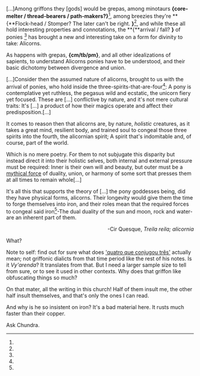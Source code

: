 [...]Among griffons they [gods] would be grepas, among minotaurs **{**core-melter / thread-bearers / path-makers?**}**[^chu], among breezies they're **{**Flock-head / Stomper? The later can't be right. **}**[^chu], and while these all hold interesting properties and connotations, the **{**arrival / fall? **}** of ponies [^ponies] has brought a new and interesting take on a form for divinity to take: Alicorns.

As happens with grepas, **{**cm/tb/pm**}**, and all other idealizations of sapients, to understand Alicorns ponies have to be understood, and their basic dichotomy between divergence and union.












[...]Consider then the assumed nature of alicorns, brought to us with the arrival of ponies, who hold inside the three-spirits-that-are-four[^word]\: A pony is contemplative yet ruthless, the pegasus wild and ecstatic, the unicorn fiery yet focused. These are [...] conflictive by nature, and it's not mere cultural traits: It's [...] a product of how their magics operate and affect their predisposition.[...]

It comes to reason then that alicorns are, by nature, *holistic* creatures, as it takes a great mind, resilient body, and trained soul to congeal those three spirits into the fourth, the alicornian spirit; A spirit that's indomitable and, of course, part of the world.

Which is no mere poetry. For them to not subjugate this disparity but instead direct it into their holistic selves, both internal and external pressure must be required: Inner is their own will and beauty, but outer must be a <u>mythical force</u> of duality, union, or harmony of some sort that presses them at all times to remain whole[...]

It's all this that supports the theory of [...] the pony goddesses being, did they have physical forms, alicorns. Their longevity would give them the time to forge themselves into iron, and their roles mean that the required forces to congeal said iron[^iron]-The dual duality of the sun and moon, rock and water- are an inherent part of them.
<div align="right">-Cir Quesque, <i>Treila reila; alicornia</i></div>

[^ponies]:
What?

[^word]:
Note to self: find out for sure what does <u>'quatro que conjugou três'</u> actually mean; not griffonic dialicts from that time period like the rest of his notes. Is it *Vy'arenda*? It translates from that. But I need a larger sample size to tell from sure, or to see it used in other contexts. Why does that griffon like obfuscating things so much?
<p>On that mater, all the writing in this church! Half of them insult me, the other half insult themselves, and that's only the ones I can read.

[^iron]:
And why is he so insistent on iron? It's a bad material here. It rusts much faster than their copper.

[^chu]: 
Ask Chundra.